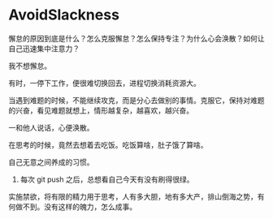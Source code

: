 AvoidSlackness
===
懈怠的原因到底是什么？怎么克服懈怠？怎么保持专注？为什么心会涣散？如何让自己迅速集中注意力？

我不想懈怠。

有时，一停下工作，便很难切换回去，进程切换消耗资源大。

当遇到难题的时候，不能继续攻克，而是分心去做别的事情。克服它，保持对难题的兴奋，看见难题就想上，情形越复杂，越喜欢，越兴奋。

一和他人说话，心便涣散。

在思考的时候，竟然去想着去吃饭。吃饭算啥，肚子饿了算啥。

自己无意之间养成的习惯。
1. 每次 git push 之后，总想看自己今天有没有刷得很绿。

实施禁欲，将有限的精力用于思考，人有多大胆，地有多大产，排山倒海之势，有何做不到。没有这样的魄力，怎么成事。






